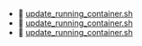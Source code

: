 * 📄 [update_running_container.sh](update_running_container.sh)
* 📄 [update_running_container.sh](update_running_container.sh)
* 📄 [update_running_container.sh](update_running_container.sh)
